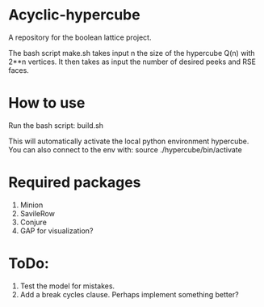 # Acyclic-hypercube

A repository for the boolean lattice project.

The bash script make.sh takes input n the size of the hypercube Q(n) with 2**n vertices. It then takes as input the number of desired peeks and RSE faces. 

# How to use
Run the bash script:
    build.sh
    
This will automatically activate the local python environment hypercube. You can also connect to the env with:
    source ./hypercube/bin/activate

# Required packages
1. Minion
2. SavileRow
3. Conjure
4. GAP for visualization?

# ToDo:
1. Test the model for mistakes.
2. Add a break cycles clause. Perhaps implement something better?
